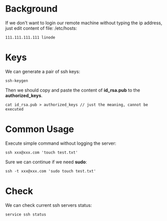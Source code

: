 # Background
If we don't want to login our remote machine without typing the ip address, just edit content of file: /etc/hosts:

    111.111.111.111 linode

# Keys
We can generate a pair of ssh keys:

    ssh-keygen

Then we should copy and paste the content of **id_rsa.pub** to the **authorized_keys**.

    cat id_rsa.pub > authorized_keys // just the meaning, cannot be executed

# Common Usage
Execute simple command without logging the server:

    ssh xxx@xxx.com 'touch test.txt'

Sure we can continue if we need **sudo**:

    ssh -t xxx@xxx.com 'sudo touch test.txt'

# Check
We can check current ssh servers status:

    service ssh status
